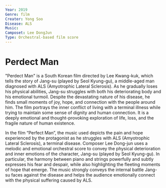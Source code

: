 ```yaml
---
Year: 2019
Genre: film
Creater: Yong Soo
Disease: ALS
Music:
Camposet: Lee DongJun
Type: Orchestral-based film score
---
```


# Perdect Man

"Perdect Man" is a South Korean film directed by Lee Kwang-kuk, which tells the story of Jang-su (played by Seol Kyung-gu), a middle-aged man diagnosed with ALS (Amyotrophic Lateral Sclerosis). As he gradually loses his physical abilities, Jang-su struggles with both his deteriorating body and his emotional turmoil. Despite the devastating nature of his disease, he finds small moments of joy, hope, and connection with the people around him. The film portrays the inner conflict of living with a terminal illness while trying to maintain some sense of dignity and human connection. It is a deeply emotional and thought-provoking exploration of life, loss, and the fragile nature of human existence.

In the film “Perfect Man”, the music used depicts the pain and hope experienced by the protagonist as he struggles with ALS (Amyotrophic Lateral Sclerosis), a terminal disease. Composer Lee Dong-jun uses a melodic and emotional orchestral score to convey the physical deterioration and inner emotions of the character, Jang-su (played by Seol Kyung-gu). In particular, the harmony between piano and strings powerfully and subtly expresses his fear and despair, while also highlighting the fleeting moments of hope that emerge. The music strongly conveys the internal battle Jang-su faces against the disease and helps the audience emotionally connect with the physical suffering caused by ALS.
